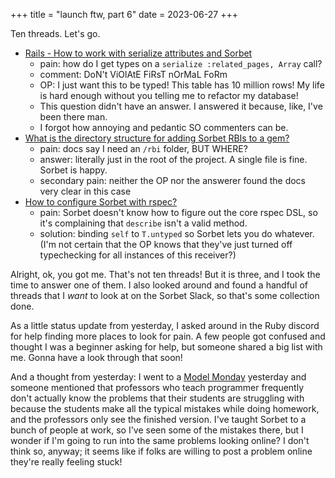 +++
title = "launch ftw, part 6"
date = 2023-06-27
+++

Ten threads. Let's go.

- [Rails - How to work with serialize attributes and Sorbet](https://stackoverflow.com/questions/75935405/rails-how-to-work-with-serialize-attributes-and-sorbet)
	- pain: how do I get types on a `serialize :related_pages, Array` call?
	- comment: DoN't ViOlAtE FiRsT nOrMaL FoRm
	- OP: I just want this to be typed! This table has 10 million rows! My life is hard enough without you telling me to refactor my database!
	- This question didn't have an answer. I answered it because, like, I've been there man.
	- I forgot how annoying and pedantic SO commenters can be.
- [What is the directory structure for adding Sorbet RBIs to a gem?](https://stackoverflow.com/questions/69155000/what-is-the-directory-structure-for-adding-sorbet-rbis-to-a-gem)
	- pain: docs say I need an `/rbi` folder, BUT WHERE?
	- answer: literally just in the root of the project. A single file is fine. Sorbet is happy.
	- secondary pain: neither the OP nor the answerer found the docs very clear in this case
- [How to configure Sorbet with rspec?](https://stackoverflow.com/questions/74842832/how-to-configure-sorbet-with-rspec)
	- pain: Sorbet doesn't know how to figure out the core rspec DSL, so it's complaining that `describe` isn't a valid method.
	- solution: binding `self` to `T.untyped` so Sorbet lets you do whatever. (I'm not certain that the OP knows that they've just turned off typechecking for all instances of this receiver?)

Alright, ok, you got me. That's not ten threads! But it is three, and I took the time to answer one of them. I also looked around and found a handful of threads that I *want* to look at on the Sorbet Slack, so that's some collection done.

As a little status update from yesterday, I asked around in the Ruby discord for help finding more places to look for pain. A few people got confused and thought I was a beginner asking for help, but someone shared a big list with me. Gonna have a look through that soon!

And a thought from yesterday: I went to a [Model Monday](https://www.bellotti.tech/courses) yesterday and someone mentioned that professors who teach programmer frequently don't actually know the problems that their students are struggling with because the students make all the typical mistakes while doing homework, and the professors only see the finished version. I've taught Sorbet to a bunch of people at work, so I've seen some of the mistakes there, but I wonder if I'm going to run into the same problems looking online? I don't think so, anyway; it seems like if folks are willing to post a problem online they're really feeling stuck!
